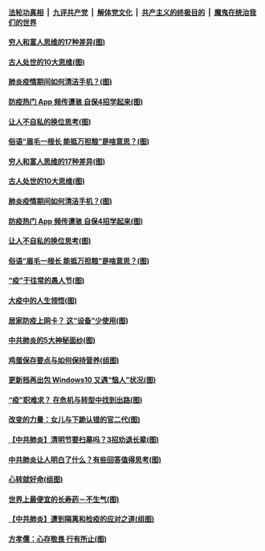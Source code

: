 ####  [法轮功真相](../../../../basic/blob/master/README.md?t=04022201) &nbsp;|&nbsp; [九评共产党](../../../../9ping.md/blob/master/README.md?t=04022201) &nbsp;|&nbsp; [解体党文化](../../../../jtdwh.md/blob/master/README.md?t=04022201)  &nbsp;|&nbsp; [共产主义的终极目的](../../../../gczydzjmd.md/blob/master/README.md?t=04022201) &nbsp;|&nbsp; [魔鬼在统治我们的世界](../../../../mgztzwmdsj.md/blob/master/README.md?t=04022201) 

#### [穷人和富人思维的17种差异(图)](../pages/p8/928370.md?t=04022201) 

#### [古人处世的10大思维(图)](../pages/p8/928350.md?t=04022201) 

#### [肺炎疫情期间如何清洁手机？(图)](../pages/p8/928185.md?t=04022201) 

#### [防疫热门 App 频传遭骇 自保4招学起来(图)](../pages/p8/928241.md?t=04022201) 

#### [让人不自私的换位思考(图)](../pages/p8/928201.md?t=04022201) 

#### [俗语“眉毛一根长 能抵万担粮”是啥意思？(图)](../pages/p8/928233.md?t=04022201) 

#### [穷人和富人思维的17种差异(图)](../pages/p8/928370.md?t=04022201) 

#### [古人处世的10大思维(图)](../pages/p8/928350.md?t=04022201) 

#### [肺炎疫情期间如何清洁手机？(图)](../pages/p8/928185.md?t=04022201) 

#### [防疫热门 App 频传遭骇 自保4招学起来(图)](../pages/p8/928241.md?t=04022201) 

#### [让人不自私的换位思考(图)](../pages/p8/928201.md?t=04022201) 

#### [俗语“眉毛一根长 能抵万担粮”是啥意思？(图)](../pages/p8/928233.md?t=04022201) 

#### [“疫”于往常的愚人节(图)](../pages/p8/928166.md?t=04022201) 

#### [大疫中的人生领悟(图)](../pages/p8/928126.md?t=04022201) 

#### [居家防疫上网卡？ 这“设备”少使用(图)](../pages/p8/928121.md?t=04022201) 

#### [中共肺炎的5大神秘面纱(图)](../pages/p8/928093.md?t=04022201) 

#### [鸡蛋保存要点与如何保持营养(组图)](../pages/p8/927626.md?t=04022201) 

#### [更新档再出包 Windows10 又遇“恼人”状况(图)](../pages/p8/928027.md?t=04022201) 

#### [“疫”职难求？ 在危机与转型中找到出路(图)](../pages/p8/928006.md?t=04022201) 

#### [改变的力量：女儿与下跪认错的官二代(图)](../pages/p8/924925.md?t=04022201) 

#### [【中共肺炎】清明节要扫墓吗？3招劝退长辈(图)](../pages/p8/927615.md?t=04022201) 

#### [中共肺炎让人明白了什么？有些回答值得思考(图)](../pages/p8/927992.md?t=04022201) 

#### [心转就好命(组图)](../pages/p8/927836.md?t=04022201) 

#### [世界上最便宜的长寿药－不生气(图)](../pages/p8/927604.md?t=04022201) 

#### [【中共肺炎】遭到隔离和检疫的应对之道(组图)](../pages/p8/927827.md?t=04022201) 

#### [方孝儒：心存敬畏 行有所止(图)](../pages/p8/927618.md?t=04022201) 


